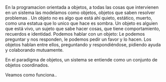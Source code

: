 En la programacion orientada a objetos, a todas las cosas que intervienen en un sistema las modelamos como objetos, objetos que saben resolver problemas .
Un objeto no es algo que está ahí quieto, estático, muerto, como una estatua que lo unico que hace es sombra.
Un objeto es alguien que está vivo, un sujeto que sabe hacer cosas, que tiene comportamiento, recuerdos e identidad.
Podemos hablar con un objeto: Le podemos preguntar y nos responden, le podemos pedir un favor y lo hacen. 
Los objetos hablan entre ellos, preguntando y respondiéndose, pidiendo ayuda y colaborando mutuamente. 

En el paradigma de objetos, un sistema se entiende como un conjunto de objetos coordinados.

Veamos como funciona..